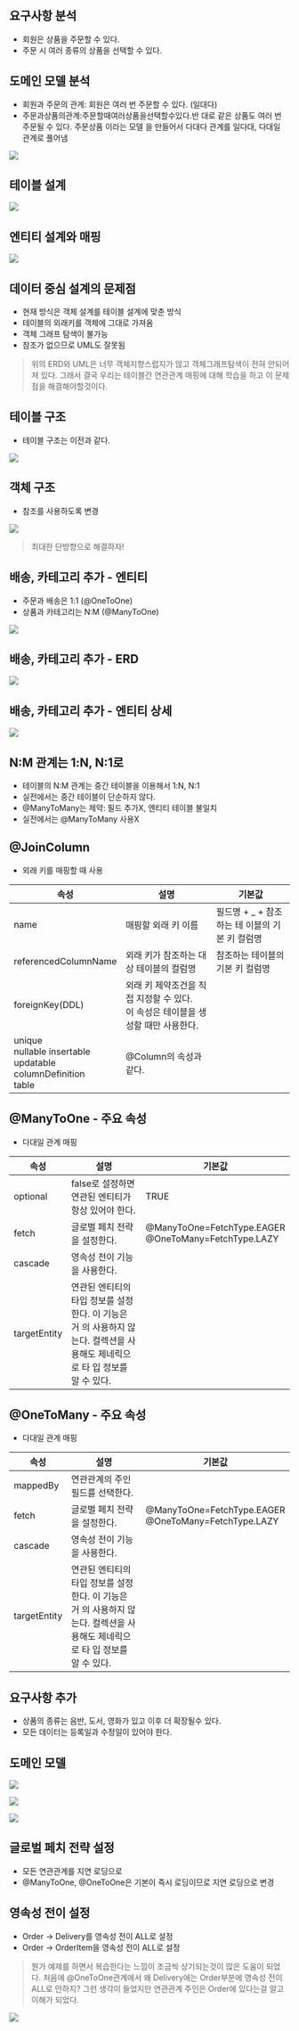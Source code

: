 ## 요구사항 분석
- 회원은 상품을 주문할 수 있다.
- 주문 시 여러 종류의 상품을 선택할 수 있다.

## 도메인 모델 분석
- 회원과 주문의 관계: 회원은 여러 번 주문할 수 있다. (일대다)
- 주문과상품의관계:주문할때여러상품을선택할수있다.반 대로 같은 상품도 여러 번 주문될 수 있다. 주문상품 이라는 모델 을 만들어서 다대다 관계를 일다대, 다대일 관계로 풀어냄

![](https://velog.velcdn.com/images/roberts/post/c43158a0-7c40-4966-b7f4-33482a915e34/image.png)

## 테이블 설계

![](https://velog.velcdn.com/images/roberts/post/7635dfa4-39b2-49ed-bbc3-fcaf70205966/image.png)

## 엔티티 설계와 매핑

![](https://velog.velcdn.com/images/roberts/post/46a7419e-0a9c-4649-ab6c-8443c96d74f2/image.png)

## 데이터 중심 설계의 문제점
- 현재 방식은 객체 설계를 테이블 설계에 맞춘 방식
- 테이블의 외래키를 객체에 그대로 가져옴
- 객체 그래프 탐색이 불가능
- 참조가 없으므로 UML도 잘못됨

> 위의 ERD와 UML은 너무 객체지향스럽지가 않고 객체그래프탐색이 전혀 안되어져 있다.
그래서 결국 우리는 테이블간 연관관계 매핑에 대해 학습을 하고 이 문제점을 해결해야할것이다.

## 테이블 구조
- 테이블 구조는 이전과 같다.

![](https://velog.velcdn.com/images/roberts/post/03559177-e1e9-4299-84df-ab58bbc2008f/image.png)

## 객체 구조
- 참조를 사용하도록 변경

![](https://velog.velcdn.com/images/roberts/post/af118d12-b211-40d9-a328-d544a13c8fef/image.png)

> 최대한 단방향으로 해결하자!

## 배송, 카테고리 추가 - 엔티티
- 주문과 배송은 1:1 (@OneToOne)
- 상품과 카테고리는 N:M (@ManyToOne)

![](https://velog.velcdn.com/images/roberts/post/6a5a0961-f4e2-4cd7-a5e2-9f0bebaffa66/image.png)

## 배송, 카테고리 추가 - ERD

![](https://velog.velcdn.com/images/roberts/post/68ed07d5-7e3f-4d79-907c-6927aad400b1/image.png)

## 배송, 카테고리 추가 - 엔티티 상세

![](https://velog.velcdn.com/images/roberts/post/da42634f-5441-4b9e-8820-68682e7aa9eb/image.png)

## N:M 관계는 1:N, N:1로
- 테이블의 N:M 관계는 중간 테이블을 이용해서 1:N, N:1
- 실전에서는 중간 테이블이 단순하지 않다.
- @ManyToMany는 제약: 필드 추가X, 엔티티 테이블 불일치
- 실전에서는 @ManyToMany 사용X

## @JoinColumn
- 외래 키를 매핑할 때 사용

|속성|설명|기본값|
|------|---|---|
|name|매핑할 외래 키 이름|필드명 + _ + 참조하는 테 이블의 기본 키 컬럼명|
|referencedColumnName|외래 키가 참조하는 대상 테이블의 컬럼명|참조하는 테이블의 기본 키 컬럼명|
|foreignKey(DDL)|외래 키 제약조건을 직접 지정할 수 있다. <br> 이 속성은 테이블을 생성할 때만 사용한다.||
|unique <br>nullable insertable <br> updatable <br> columnDefinition <br> table|@Column의 속성과 같다.||

## @ManyToOne - 주요 속성
- 다대일 관계 매핑

|속성|설명|기본값|
|------|---|---|
|optional|false로 설정하면 연관된 엔티티가 항상 있어야 한다.|TRUE|
|fetch|글로벌 페치 전략을 설정한다.|@ManyToOne=FetchType.EAGER <br> @OneToMany=FetchType.LAZY|
|cascade|영속성 전이 기능을 사용한다.||
|targetEntity|연관된 엔티티의 타입 정보를 설정한다. 이 기능은 거 의 사용하지 않는다. 컬렉션을 사용해도 제네릭으로 타 입 정보를 알 수 있다.||

## @OneToMany - 주요 속성
- 다대일 관계 매핑

|속성|설명|기본값|
|------|---|---|
|mappedBy|연관관계의 주인 필드를 선택한다.||
|fetch|글로벌 페치 전략을 설정한다.|@ManyToOne=FetchType.EAGER <br> @OneToMany=FetchType.LAZY|
|cascade|영속성 전이 기능을 사용한다.||
|targetEntity|연관된 엔티티의 타입 정보를 설정한다. 이 기능은 거 의 사용하지 않는다. 컬렉션을 사용해도 제네릭으로 타 입 정보를 알 수 있다.||


## 요구사항 추가
- 상품의 종류는 음반, 도서, 영화가 있고 이후 더 확장될수 있다.
- 모든 데이터는 등록일과 수정일이 있어야 한다.

## 도메인 모델

![](https://velog.velcdn.com/images/roberts/post/7cd2d6b7-72da-44f7-923e-b3deab0d754c/image.png)

![](https://velog.velcdn.com/images/roberts/post/871c6eb3-3d78-4287-8735-77d98c5875bf/image.png)

![](https://velog.velcdn.com/images/roberts/post/c28fdab7-8a3b-45b3-b8f5-e0ab33f9a80e/image.png)

## 글로벌 페치 전략 설정
- 모든 연관관계를 지연 로딩으로
- @ManyToOne, @OneToOne은 기본이 즉시 로딩이므로 지연 로딩으로 변경

## 영속성 전이 설정
- Order -> Delivery를 영속성 전이 ALL로 설정
- Order -> OrderItem을 영속성 전이 ALL로 설정

> 뭔가 예제를 하면서 복습한다는 느낌이 조금씩 상기되는것이 많은 도움이 되었다.
처음에 @OneToOne관계에서 왜 Delivery에는 Order부분에 영속성 전이 ALL로 안하지?
그런 생각이 들었지만 연관관계 주인은 Order에 있다는걸 알고 이해가 되었다.

![](https://velog.velcdn.com/images/roberts/post/5febb4fa-3b71-4eb5-89a9-d7a28a6757c6/image.png)